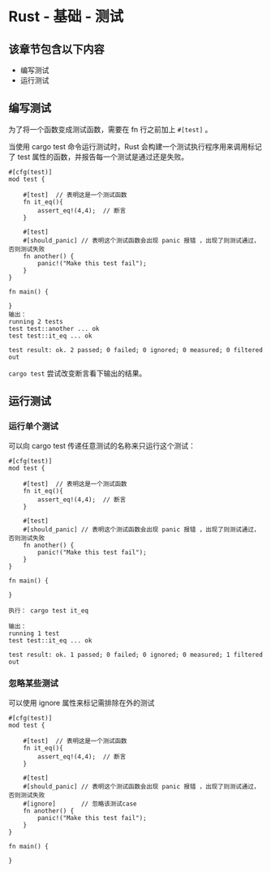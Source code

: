 # Rust - 基础 - 测试


## 该章节包含以下内容
* 编写测试
* 运行测试

## 编写测试

为了将一个函数变成测试函数，需要在 fn 行之前加上 `#[test]` 。

当使用 cargo test 命令运行测试时，Rust 会构建一个测试执行程序用来调用标记了 test 属性的函数，并报告每一个测试是通过还是失败。


```
#[cfg(test)]
mod test {

    #[test]  // 表明这是一个测试函数
    fn it_eq(){
        assert_eq!(4,4);  // 断言
    } 

    #[test]
    #[should_panic] // 表明这个测试函数会出现 panic 报错 ，出现了则测试通过，否则测试失败
    fn another() {
        panic!("Make this test fail");
    }
}

fn main() {

}
输出：
running 2 tests
test test::another ... ok
test test::it_eq ... ok

test result: ok. 2 passed; 0 failed; 0 ignored; 0 measured; 0 filtered out
```

`cargo test` 尝试改变断言看下输出的结果。


## 运行测试

### 运行单个测试

可以向 cargo test 传递任意测试的名称来只运行这个测试：
```
#[cfg(test)]
mod test {

    #[test]  // 表明这是一个测试函数
    fn it_eq(){
        assert_eq!(4,4);  // 断言
    } 

    #[test]
    #[should_panic] // 表明这个测试函数会出现 panic 报错 ，出现了则测试通过，否则测试失败
    fn another() {
        panic!("Make this test fail");
    }
}

fn main() {

}

执行： cargo test it_eq  

输出：
running 1 test
test test::it_eq ... ok

test result: ok. 1 passed; 0 failed; 0 ignored; 0 measured; 1 filtered out
```

### 忽略某些测试

可以使用 ignore 属性来标记需排除在外的测试

```
#[cfg(test)]
mod test {

    #[test]  // 表明这是一个测试函数
    fn it_eq(){
        assert_eq!(4,4);  // 断言
    } 

    #[test]
    #[should_panic] // 表明这个测试函数会出现 panic 报错 ，出现了则测试通过，否则测试失败
    #[ignore]       // 忽略该测试case
    fn another() {
        panic!("Make this test fail");
    }
}

fn main() {

}
```